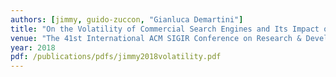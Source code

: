 ```yaml
---
authors: [jimmy, guido-zuccon, "Gianluca Demartini"]
title: "On the Volatility of Commercial Search Engines and Its Impact on Information Retrieval Research"
venue: "The 41st International ACM SIGIR Conference on Research & Development in Information Retrieval"
year: 2018
pdf: /publications/pdfs/jimmy2018volatility.pdf
---
```

